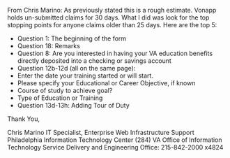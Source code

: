 From Chris Marino:
As previously stated this is a rough estimate. Vonapp holds un-submitted claims for 30 days. What I did was look for the top stopping points for anyone claims older than 25 days. Here are the top 5:
 
-	Question 1: The beginning of the form
-	Question 18: Remarks
-	Question 8:  Are you interested in having your VA education benefits directly deposited into a checking or savings account
-	Question 12b-12d (all on the same page): 
  -	Enter the date your training started or will start.  
  -	Please specify your Educational or Career Objective, if known
  -	Course of study to achieve goal?
  -	Type of Education or Training
-	Question 13d-13h: Adding Tour of Duty
 
Thank You,
 
Chris Marino
IT Specialist, Enterprise Web Infrastructure Support
Philadelphia Information Technology Center (284)
VA Office of Information Technology Service Delivery and Engineering
Office: 215-842-2000 x4824
